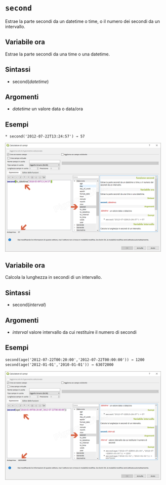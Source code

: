 # `second`

Estrae la parte secondi da un datetime o time, o il numero dei secondi da un intervallo.

## Variabile ora

Estrae la parte secondi da una time o una datetime.

## Sintassi

* second(_datetime_)

## Argomenti

* _datetime_ un valore data o data/ora

## Esempi
```
* second('2012-07-22T13:24:57') → 57
```

![](/img/data_e_ora/second1.png)

## Variabile ora

Calcola la lunghezza in secondi di un intervallo.

## Sintassi

* second(_interval_)

## Argomenti

* _interval_ valore intervallo da cui restituire il numero di secondi

## Esempi
```
second(age('2012-07-22T00:20:00','2012-07-22T00:00:00')) → 1200
second(age('2012-01-01','2010-01-01')) → 63072000
```

![](/img/data_e_ora/second2.png)